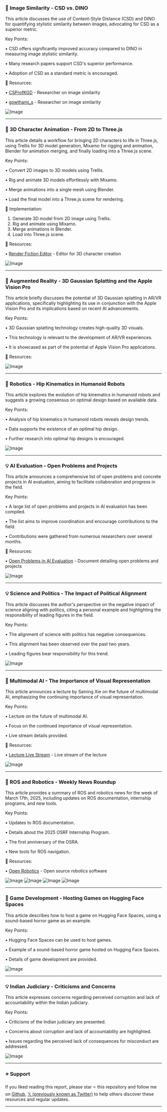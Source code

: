 ### 🤖 Image Similarity - CSD vs. DINO

This article discusses the use of Content-Style Distance (CSD) and DINO for quantifying stylistic similarity between images, advocating for CSD as a superior metric.

Key Points:

• CSD offers significantly improved accuracy compared to DINO in measuring image stylistic similarity.


•  Many research papers support CSD's superior performance.


• Adoption of CSD as a standard metric is encouraged.


🔗 Resources:

• [CSProfKGD](https://x.com/CSProfKGD) -  Researcher on image similarity

• [gowthami_s](https://x.com/gowthami_s) - Researcher on image similarity

![Image](https://pbs.twimg.com/media/Gmv5JhsbEAALU5o?format=jpg&name=small)

---
### 🚀 3D Character Animation - From 2D to Three.js

This article details a workflow for bringing 2D characters to life in Three.js, using Trellis for 3D model generation, Mixamo for rigging and animation, Blender for animation merging, and finally loading into a Three.js scene.

Key Points:

•  Convert 2D images to 3D models using Trellis.


• Rig and animate 3D models effortlessly with Mixamo.


• Merge animations into a single mesh using Blender.


• Load the final model into a Three.js scene for rendering.


🚀 Implementation:

1. Generate 3D model from 2D image using Trellis.
2. Rig and animate using Mixamo.
3. Merge animations in Blender.
4. Load into Three.js scene.


🔗 Resources:

• [Render Fiction Editor](https://render-fiction-editor-app.vercel.app) -  Editor for 3D character creation

![Image](https://pbs.twimg.com/ext_tw_video_thumb/1903042727937204224/pu/img/CXwzc6VHg6Wsy6HI.jpg)

---
### 🤖 Augmented Reality - 3D Gaussian Splatting and the Apple Vision Pro

This article briefly discusses the potential of 3D Gaussian splatting in AR/VR applications, specifically highlighting its use in conjunction with the Apple Vision Pro and its implications based on recent AI advancements.

Key Points:

• 3D Gaussian splatting technology creates high-quality 3D visuals.


• This technology is relevant to the development of AR/VR experiences.


•  It is showcased as part of the potential of Apple Vision Pro applications.


🔗 Resources:

![Image](https://pbs.twimg.com/ext_tw_video_thumb/1903278449315512320/pu/img/qrybw135tDxecbUe.jpg)


---
### 🤖 Robotics - Hip Kinematics in Humanoid Robots

This article explores the evolution of hip kinematics in humanoid robots and suggests a growing consensus on optimal design based on available data.

Key Points:

•  Analysis of hip kinematics in humanoid robots reveals design trends.


•  Data supports the existence of an optimal hip design.


•  Further research into optimal hip designs is encouraged.


![Image](https://pbs.twimg.com/media/GmhkVbObEAAZRRW?format=jpg&name=small)

---
### 💡 AI Evaluation - Open Problems and Projects

This article announces a comprehensive list of open problems and concrete projects in AI evaluation, aiming to facilitate collaboration and progress in the field.

Key Points:

•  A large list of open problems and projects in AI evaluation has been compiled.


•  The list aims to improve coordination and encourage contributions to the field.


•  Contributions were gathered from numerous researchers over several months.


🔗 Resources:

• [Open Problems in AI Evaluation](https://docs.google.com/document/d/1gi32-HZozxVimNg5Mhvk4CvW4zq8J12rGmK_j2zxNEg/edit?usp=sharing) -  Document detailing open problems and projects

![Image](https://pbs.twimg.com/media/Gmp5G4kakAAb9yV?format=png&name=small)

---
### 💡 Science and Politics - The Impact of Political Alignment

This article discusses the author's perspective on the negative impact of science aligning with politics, citing a personal example and highlighting the responsibility of leading figures in the field.


Key Points:

•  The alignment of science with politics has negative consequences.


•  This alignment has been observed over the past two years.


•  Leading figures bear responsibility for this trend.


![Image](https://pbs.twimg.com/media/Fr0MuFwXoAE9D2x?format=jpg&name=small)

---
### 🤖 Multimodal AI - The Importance of Visual Representation

This article announces a lecture by Saining Xie on the future of multimodal AI, emphasizing the continuing importance of visual representation.

Key Points:

•  Lecture on the future of multimodal AI.


•  Focus on the continued importance of visual representation.


•  Live stream details provided.


🔗 Resources:

• [Lecture Live Stream](https://youtube.com/live/hnu-mRLebhc?si=Xr0dt6ai9QziXl7o) -  Live stream of the lecture

![Image](https://pbs.twimg.com/media/GmKZh1wXoAAK8ku?format=jpg&name=small)

---
### 🚀 ROS and Robotics - Weekly News Roundup

This article provides a summary of ROS and robotics news for the week of March 17th, 2025, including updates on ROS documentation, internship programs, and new tools.

Key Points:

•  Updates to ROS documentation.


•  Details about the 2025 OSRF Internship Program.


•  The first anniversary of the OSRA.


•  New tools for ROS navigation.


🔗 Resources:

• [Open Robotics](https://x.com/OpenRoboticsOrg) -  Open source robotics software


![Image](https://pbs.twimg.com/media/GmlUkdJaIAAqbAQ?format=png&name=360x360)
![Image](https://pbs.twimg.com/tweet_video_thumb/GmlUkd6aEAIAYIg.jpg)
![Image](https://pbs.twimg.com/media/GmlUkd8aUAA1rDQ?format=jpg&name=360x360)
![Image](https://pbs.twimg.com/media/GmlUkd8aEAAfv5F?format=jpg&name=360x360)

---
### 🚀 Game Development - Hosting Games on Hugging Face Spaces

This article describes how to host a game on Hugging Face Spaces, using a sound-based horror game as an example.

Key Points:

•  Hugging Face Spaces can be used to host games.


•  Example of a sound-based horror game hosted on Hugging Face Spaces.


•  Details of game development are provided.


![Image](https://pbs.twimg.com/media/GmQN4qxXUAAKO6Y?format=jpg&name=360x360)

---
### 💡 Indian Judiciary - Criticisms and Concerns

This article expresses concerns regarding perceived corruption and lack of accountability within the Indian judiciary.

Key Points:

•  Criticisms of the Indian judiciary are presented.


•  Concerns about corruption and lack of accountability are highlighted.


•  Issues regarding the perceived lack of consequences for misconduct are addressed.


![Image](https://pbs.twimg.com/media/Gmj_iaCaIAAGDvf?format=jpg&name=small)


---

### ⭐️ Support

If you liked reading this report, please star ⭐️ this repository and follow me on [Github](https://github.com/Drix10), [𝕏 (previously known as Twitter)](https://x.com/DRIX_10_) to help others discover these resources and regular updates.

---